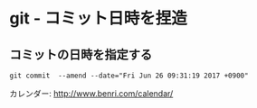 # git - コミット日時を捏造


## コミットの日時を指定する
```shell
git commit  --amend --date="Fri Jun 26 09:31:19 2017 +0900" 
```

カレンダー: http://www.benri.com/calendar/
  


